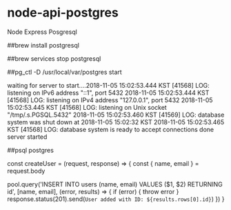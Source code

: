# node-api-postgres
Node Express Posgresql

##brew install postgresql

##brew services stop postgresql

##pg_ctl -D /usr/local/var/postgres start

waiting for server to start....2018-11-05 15:02:53.444 KST [41568] LOG:  listening on IPv6 address "::1", port 5432
2018-11-05 15:02:53.444 KST [41568] LOG:  listening on IPv4 address "127.0.0.1", port 5432
2018-11-05 15:02:53.445 KST [41568] LOG:  listening on Unix socket "/tmp/.s.PGSQL.5432"
2018-11-05 15:02:53.460 KST [41569] LOG:  database system was shut down at 2018-11-05 15:02:32 KST
2018-11-05 15:02:53.465 KST [41568] LOG:  database system is ready to accept connections
 done
server started

##psql postgres



const createUser = (request, response) => {
  const { name, email } = request.body

  pool.query('INSERT INTO users (name, email) VALUES ($1, $2) RETURNING id', [name, email], (error, results) => {
    if (error) {
      throw error
    }
    response.status(201).send(`User added with ID: ${results.rows[0].id}`)
  })
}

